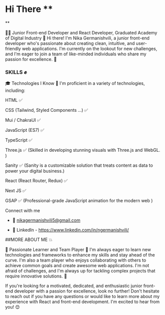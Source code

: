# Hi There  **<svg xmlns="http://www.w3.org/2000/svg" width="270px" height="75px" viewBox="0 0 90 25">
<defs>
<symbol id="glyph10" viewBox="0 0 6 13" width="6" height="13">
<path d="M0.081 2.422h5.853v7.953h-5.853v-7.953Zm5.306 7.406v-6.844h-4.744v6.844h4.744ZM2.359 7.438v-0.172l0.563-0.563l0.188 0.172l-0.313 0.313h0.938v-1.891h0.313v2.219h-1.25l0.313 0.313l-0.188 0.172l-0.563-0.563Z"/>
</symbol>
<symbol id="glyph32" viewBox="0 0 6 13" width="6" height="13">
<path d="M0.081 2.422h5.853v7.953h-5.853v-7.953Zm5.306 7.406v-6.844h-4.744v6.844h4.744ZM1.891 9.063q-0.203 0,-0.422-0.047q-0.203-0.047,-0.406-0.141l0-0.422q0.219 0.141,0.422 0.219q0.203 0.063,0.406 0.063q0.297 0,0.469-0.125q0.156-0.141,0.156-0.391q0-0.203,-0.109-0.328q-0.063-0.063,-0.156-0.094q-0.094-0.047,-0.25-0.078l-0.203-0.047q-0.203-0.047,-0.359-0.109q-0.141-0.078,-0.234-0.172q-0.188-0.188,-0.188-0.5q0-0.391,0.266-0.625q0.125-0.109,0.297-0.172q0.188-0.063,0.406-0.063q0.172 0,0.359 0.031q0.078 0.031,0.172 0.063q0.109 0.016,0.219 0.063v0.391q-0.094-0.063,-0.188-0.094q-0.094-0.047,-0.172-0.078q-0.188-0.063,-0.375-0.063q-0.281 0,-0.438 0.141q-0.156 0.125,-0.156 0.359q0 0.094,0.016 0.172q0.031 0.063,0.078 0.109q0.125 0.109,0.406 0.172l0.203 0.047q0.406 0.094,0.594 0.297q0.188 0.203,0.188 0.563q0 0.219,-0.063 0.375q-0.063 0.156,-0.188 0.266q-0.25 0.219,-0.75 0.219Zm1.203-2.984l0.844 0q0.484 0,0.734 0.219q0.141 0.125,0.203 0.297q0.063 0.156,0.063 0.359q0 0.438,-0.25 0.656q-0.25 0.219,-0.75 0.219l-0.453 0v1.172h-0.391l0-2.922Zm0.844 1.422q0.141 0,0.25-0.031q0.109-0.047,0.172-0.109q0.156-0.141,0.156-0.406q0-0.266,-0.156-0.406q-0.141-0.141,-0.422-0.141l-0.453 0v1.094l0.453 0Z"/>
</symbol>
<symbol id="glyph33" viewBox="0 0 6 13" width="6" height="13">
<path d="M2.344 4.859v-2.172h1.297v2.172l-0.328 2.766h-0.594l-0.375-2.766Zm0.672 5.438q-0.344 0,-0.578-0.234q-0.219-0.234,-0.219-0.609q0-0.391,0.219-0.609q0.234-0.234,0.578-0.234q0.328 0,0.563 0.234q0.219 0.219,0.219 0.609q0 0.375,-0.219 0.609q-0.234 0.234,-0.563 0.234Z"/>
</symbol>
<symbol id="glyph46" viewBox="0 0 6 13" width="6" height="13">
<path d="M3 10.125q-0.344 0,-0.578-0.219q-0.219-0.234,-0.219-0.594q0-0.375,0.219-0.594q0.234-0.234,0.578-0.234q0.328 0,0.547 0.234q0.234 0.219,0.234 0.594q0 0.359,-0.234 0.594q-0.219 0.219,-0.547 0.219Z"/>
</symbol>
<symbol id="glyph72" viewBox="0 0 6 13" width="6" height="13">
<path d="M0.672 2.703h0.984v3h2.703v-3h1v7.297h-1v-3.469h-2.703v3.469h-0.984v-7.297Z"/>
</symbol>
<symbol id="glyph84" viewBox="0 0 6 13" width="6" height="13">
<path d="M2.516 3.547h-2.281v-0.844h5.563v0.844h-2.281v6.453h-1v-6.453Z"/>
</symbol>
<symbol id="glyph87" viewBox="0 0 6 13" width="6" height="13">
<path d="M0 2.703h0.969l0.688 5.922l0.828-3.906h1.031l0.844 3.922l0.703-5.938h0.953l-1.078 7.297h-0.938l-0.984-4.328l-1 4.328h-0.922l-1.094-7.297Z"/>
</symbol>
<symbol id="glyph97" viewBox="0 0 6 13" width="6" height="13">
<path d="M2.484 10.141q-0.797 0,-1.313-0.453q-0.5-0.453,-0.5-1.313q0-0.703,0.328-1.094q0.344-0.406,0.891-0.563q0.563-0.172,1.188-0.172h1.203v-0.141q0-0.703,-0.359-0.969q-0.344-0.281,-0.984-0.281q-0.5 0,-0.984 0.141q-0.469 0.141,-0.891 0.375v-0.891q0.453-0.172,0.906-0.266q0.469-0.109,0.938-0.109q0.5 0,0.953 0.141q0.469 0.125,0.797 0.438q0.344 0.297,0.453 0.813q0.078 0.359,0.078 1.078v1.125q0 0.453,0.047 1.016q0.047 0.547,0.234 0.984h-0.891q-0.094-0.188,-0.141-0.406q-0.047-0.219,-0.078-0.422q-0.281 0.484,-0.797 0.734q-0.516 0.234,-1.078 0.234Zm0.219-0.75q0.563 0,0.906-0.266q0.344-0.281,0.5-0.719q0.172-0.453,0.172-0.953v-0.203h-1.141q-0.375 0,-0.75 0.094q-0.359 0.078,-0.594 0.328q-0.234 0.234,-0.234 0.688q0 0.516,0.313 0.781q0.328 0.25,0.828 0.25Z"/>
</symbol>
<symbol id="glyph99" viewBox="0 0 6 13" width="6" height="13">
<path d="M3.438 10.141q-0.859 0,-1.453-0.359q-0.578-0.375,-0.891-1.016q-0.297-0.656,-0.297-1.5q0-0.844,0.297-1.484q0.313-0.656,0.906-1.016q0.594-0.359,1.469-0.359q0.453 0,0.813 0.109q0.375 0.094,0.75 0.297v0.953q-0.344-0.313,-0.703-0.453q-0.344-0.156,-0.781-0.156q-0.672 0,-1.063 0.297q-0.391 0.281,-0.563 0.766q-0.172 0.469,-0.172 1.047q0 0.578,0.172 1.063q0.172 0.484,0.563 0.766q0.391 0.281,1.047 0.281q0.438 0,0.797-0.141q0.375-0.141,0.703-0.453v0.938q-0.703 0.422,-1.594 0.422Z"/>
</symbol>
<symbol id="glyph100" viewBox="0 0 6 13" width="6" height="13">
<path d="M2.703 10.141q-0.594 0,-1-0.25q-0.406-0.25,-0.656-0.672q-0.234-0.438,-0.344-0.953q-0.109-0.516,-0.109-1.031q0-1.313,0.578-2.063q0.578-0.766,1.547-0.766q0.484 0,0.859 0.203q0.391 0.188,0.609 0.625v-2.828h0.906v7.594h-0.813l-0.094-0.688q-0.484 0.828,-1.484 0.828Zm0.156-0.766q0.438 0,0.688-0.188q0.266-0.203,0.406-0.516q0.141-0.328,0.188-0.688q0.047-0.375,0.047-0.719q0-0.328,-0.047-0.688q-0.047-0.375,-0.188-0.688q-0.141-0.328,-0.406-0.531q-0.25-0.203,-0.688-0.203q-0.422 0,-0.688 0.203q-0.25 0.203,-0.391 0.531q-0.141 0.313,-0.188 0.688q-0.047 0.359,-0.047 0.688q0 0.328,0.047 0.703q0.047 0.359,0.188 0.688q0.141 0.313,0.391 0.516q0.266 0.203,0.688 0.203Z"/>
</symbol>
<symbol id="glyph101" viewBox="0 0 6 13" width="6" height="13">
<path d="M3.313 10.141q-1.266 0,-1.984-0.75q-0.719-0.766,-0.719-2.078q0-0.813,0.281-1.469q0.281-0.672,0.844-1.047q0.578-0.391,1.406-0.391q1.094 0,1.688 0.703q0.609 0.688,0.609 1.938v0.438h-3.891v0.031q0 0.844,0.438 1.359q0.453 0.5,1.344 0.5q0.5 0,0.969-0.156q0.484-0.156,0.922-0.391v0.891q-0.453 0.188,-0.938 0.297q-0.469 0.125,-0.969 0.125Zm1.219-3.359q0-0.453,-0.141-0.813q-0.125-0.375,-0.438-0.594q-0.297-0.219,-0.781-0.219q-0.5 0,-0.844 0.219q-0.328 0.219,-0.516 0.594q-0.188 0.359,-0.234 0.813h2.953Z"/>
</symbol>
<symbol id="glyph104" viewBox="0 0 6 13" width="6" height="13">
<path d="M0.953 2.406h0.891v2.938q0.5-0.938,1.625-0.938q0.672 0,1.031 0.313q0.359 0.313,0.484 0.813q0.141 0.5,0.141 1.078v3.391h-0.891v-3.391q0-0.734,-0.266-1.078q-0.25-0.344,-0.797-0.344q-0.516 0,-0.813 0.25q-0.281 0.25,-0.406 0.641q-0.109 0.391,-0.109 0.828v3.094h-0.891v-7.594Z"/>
</symbol>
<symbol id="glyph107" viewBox="0 0 6 13" width="6" height="13">
<path d="M1.109 2.406h0.922v4.391l2.359-2.266h1.094l-2.156 2.063l2.5 3.406h-1.109l-2.016-2.828l-0.672 0.641v2.188h-0.922v-7.594Z"/>
</symbol>
<symbol id="glyph108" viewBox="0 0 6 13" width="6" height="13">
<path d="M4.016 10.047q-0.813 0,-1.266-0.516q-0.438-0.531,-0.438-1.469v-4.953h-1.438v-0.703h2.344v5.656q0 0.594,0.219 0.906q0.234 0.313,0.656 0.313h1.047v0.766h-1.125Z"/>
</symbol>
<symbol id="glyph109" viewBox="0 0 6 13" width="6" height="13">
<path d="M0.531 4.531h0.734l0.078 0.469q0.344-0.594,0.984-0.594q0.703 0,0.969 0.688q0.344-0.688,1.047-0.688q0.672 0,0.938 0.484q0.266 0.516,0.266 1.938v3.172h-0.828v-3.125q0-0.625,-0.031-0.953q-0.031-0.344,-0.094-0.5q-0.125-0.266,-0.484-0.266q-0.375 0,-0.516 0.281q-0.078 0.172,-0.125 0.5q-0.031 0.328,-0.031 0.938v3.125h-0.813v-3.125q0-0.594,-0.047-0.938q-0.031-0.359,-0.094-0.516q-0.141-0.266,-0.5-0.266q-0.359 0,-0.484 0.281q-0.078 0.172,-0.125 0.516q-0.031 0.328,-0.031 0.922v3.125h-0.813v-5.469Z"/>
</symbol>
<symbol id="glyph110" viewBox="0 0 6 13" width="6" height="13">
<path d="M0.953 4.531h0.813l0.078 0.813q0.5-0.938,1.609-0.938q1.672 0,1.672 2.203v3.391h-0.891v-3.391q0-0.734,-0.266-1.078q-0.25-0.344,-0.797-0.344q-0.625 0,-0.984 0.453q-0.344 0.438,-0.344 1.266v3.094h-0.891v-5.469Z"/>
</symbol>
<symbol id="glyph111" viewBox="0 0 6 13" width="6" height="13">
<path d="M3.016 10.141q-1.141 0,-1.75-0.734q-0.594-0.75,-0.594-2.125q0-1.391,0.594-2.125q0.609-0.75,1.75-0.75q1.125 0,1.734 0.734q0.609 0.734,0.609 2.141q0 1.391,-0.609 2.125q-0.594 0.734,-1.734 0.734Zm0-0.766q0.672 0,1.031-0.547q0.359-0.547,0.359-1.563q0-1.016,-0.359-1.563q-0.359-0.547,-1.031-0.547q-0.672 0,-1.031 0.547q-0.359 0.547,-0.359 1.563q0 1.016,0.359 1.563q0.359 0.547,1.031 0.547Z"/>
</symbol>
<symbol id="glyph114" viewBox="0 0 6 13" width="6" height="13">
<path d="M1.469 4.531h0.828l0.078 1.063q0.234-0.578,0.688-0.875q0.469-0.313,1.109-0.313q0.672 0,1.172 0.328v0.922q-0.531-0.422,-1.25-0.422q-0.828 0,-1.281 0.531q-0.438 0.516,-0.438 1.516v2.719h-0.906v-5.469Z"/>
</symbol>
<symbol id="glyph117" viewBox="0 0 6 13" width="6" height="13">
<path d="M2.625 10.141q-1.672 0,-1.672-2.219v-3.375h0.891v3.375q0 1.438,1.078 1.438q0.625 0,0.969-0.453q0.344-0.453,0.344-1.281v-3.078h0.891v5.453h-0.813l-0.078-0.828q-0.5 0.969,-1.609 0.969Z"/>
</symbol>
<symbol id="glyph119" viewBox="0 0 6 13" width="6" height="13">
<path d="M0 4.531h0.891l0.953 4.422l0.781-2.828h0.766l0.797 2.828l0.938-4.422h0.891l-1.281 5.469h-0.859l-0.859-3l-0.875 3h-0.859l-1.281-5.469Z"/>
</symbol>
<symbol id="glyph121" viewBox="0 0 6 13" width="6" height="13">
<path d="M0.906 11.328h0.531q0.391 0,0.609-0.219q0.234-0.25,0.578-1.203l-2.109-5.375h0.938l1.625 4.281l1.594-4.281h0.953l-1.438 3.703q-0.172 0.453,-0.297 0.781q-0.031 0.094,-0.063 0.156q-0.016 0.047,-0.047 0.141q-0.031 0.078,-0.109 0.281l-0.047 0.156q-0.203 0.531,-0.375 0.922q-0.156 0.406,-0.281 0.625q-0.438 0.781,-1.344 0.781h-0.719v-0.75Z"/>
</symbol>
</defs>
<rect x="0" y="0" width="90" height="25" fill="transparent"/>
<g opacity="0">
<animate attributeName="opacity" id="line0" begin="500ms;line2.end" values="1;1;0" dur="6200ms" keyTimes="0;0.839;1"/>
<animateTransform attributeName="transform" begin="line0.begin" type="translate" values="0 0;0 0;0 -13" dur="6200ms" keyTimes="0;0.839;1"/>
<g>
<animateTransform attributeName="transform" begin="line0.begin" type="translate" values="0 0;0 0;-0.667 1;0 0;0 0;-0.667 0.6;0 0;0 0;0.333 1.2;0 0;0 0;0 1;0 0;0 0;0 1.2;0 0;0 0;0 1;0 0;0 0;0.333 0.6;0 0;0 0;0 1;0 0;0 0;0 0.8;0 0;0 0;0.333 0.6;0 0;0 0;0 1;0 0;0 0;-0.333 1;0 0;0 0;-1.2 1.4;0 0;0 0" dur="6200ms" keyTimes="0;0;0;0.016;0.04;0.04;0.056;0.097;0.097;0.113;0.16;0.16;0.176;0.208;0.208;0.224;0.315;0.315;0.331;0.395;0.395;0.411;0.435;0.435;0.452;0.484;0.484;0.5;0.519;0.519;0.535;0.584;0.584;0.6;0.666;0.666;0.682;0.758;0.758;0.774;1"/>
<use href="#glyph72" x="6" y="6" fill="#ef454a">
<animate attributeName="fill" begin="line0.begin" values="transparent;transparent;#ff9123;#ef454a;#ef454a" dur="6200ms" keyTimes="0;0;0;0.161;1"/>
<animate attributeName="stroke" begin="line0.begin" values="transparent;transparent;#ff9123;#ef454a;#ef454a" dur="6200ms" keyTimes="0;0;0;0.161;1"/>
<animate attributeName="stroke-width" begin="line0.begin" values="0;0;0.7;0;0" dur="6200ms" keyTimes="0;0;0;0.161;1"/>
</use>
<use href="#glyph101" x="12" y="6" fill="#ef454a">
<animate attributeName="fill" begin="line0.begin" values="transparent;transparent;#ff9123;#ef454a;#ef454a" dur="6200ms" keyTimes="0;0.04;0.04;0.202;1"/>
<animate attributeName="stroke" begin="line0.begin" values="transparent;transparent;#ff9123;#ef454a;#ef454a" dur="6200ms" keyTimes="0;0.04;0.04;0.202;1"/>
<animate attributeName="stroke-width" begin="line0.begin" values="0;0;0.7;0;0" dur="6200ms" keyTimes="0;0.04;0.04;0.202;1"/>
</use>
<use href="#glyph108" x="18" y="6" fill="#ef454a">
<animate attributeName="fill" begin="line0.begin" values="transparent;transparent;#ff9123;#ef454a;#ef454a" dur="6200ms" keyTimes="0;0.097;0.097;0.258;1"/>
<animate attributeName="stroke" begin="line0.begin" values="transparent;transparent;#ff9123;#ef454a;#ef454a" dur="6200ms" keyTimes="0;0.097;0.097;0.258;1"/>
<animate attributeName="stroke-width" begin="line0.begin" values="0;0;0.7;0;0" dur="6200ms" keyTimes="0;0.097;0.097;0.258;1"/>
</use>
<use href="#glyph108" x="24" y="6" fill="#ef454a">
<animate attributeName="fill" begin="line0.begin" values="transparent;transparent;#ff9123;#ef454a;#ef454a" dur="6200ms" keyTimes="0;0.16;0.16;0.321;1"/>
<animate attributeName="stroke" begin="line0.begin" values="transparent;transparent;#ff9123;#ef454a;#ef454a" dur="6200ms" keyTimes="0;0.16;0.16;0.321;1"/>
<animate attributeName="stroke-width" begin="line0.begin" values="0;0;0.7;0;0" dur="6200ms" keyTimes="0;0.16;0.16;0.321;1"/>
</use>
<use href="#glyph111" x="30" y="6" fill="#ef454a">
<animate attributeName="fill" begin="line0.begin" values="transparent;transparent;#ff9123;#ef454a;#ef454a" dur="6200ms" keyTimes="0;0.208;0.208;0.369;1"/>
<animate attributeName="stroke" begin="line0.begin" values="transparent;transparent;#ff9123;#ef454a;#ef454a" dur="6200ms" keyTimes="0;0.208;0.208;0.369;1"/>
<animate attributeName="stroke-width" begin="line0.begin" values="0;0;0.7;0;0" dur="6200ms" keyTimes="0;0.208;0.208;0.369;1"/>
</use>
<use href="#glyph32" x="36" y="6" fill="#ef454a">
<animate attributeName="fill" begin="line0.begin" values="transparent;transparent;#ff9123;#ef454a;#ef454a" dur="6200ms" keyTimes="0;0.315;0.315;0.476;1"/>
<animate attributeName="opacity" begin="line0.begin" values="0;0;1;0;0" dur="6200ms" keyTimes="0;0.315;0.315;0.476;1"/>
</use>
<use href="#glyph119" x="42" y="6" fill="#ef454a">
<animate attributeName="fill" begin="line0.begin" values="transparent;transparent;#ff9123;#ef454a;#ef454a" dur="6200ms" keyTimes="0;0.395;0.395;0.556;1"/>
<animate attributeName="stroke" begin="line0.begin" values="transparent;transparent;#ff9123;#ef454a;#ef454a" dur="6200ms" keyTimes="0;0.395;0.395;0.556;1"/>
<animate attributeName="stroke-width" begin="line0.begin" values="0;0;0.7;0;0" dur="6200ms" keyTimes="0;0.395;0.395;0.556;1"/>
</use>
<use href="#glyph111" x="48" y="6" fill="#ef454a">
<animate attributeName="fill" begin="line0.begin" values="transparent;transparent;#ff9123;#ef454a;#ef454a" dur="6200ms" keyTimes="0;0.435;0.435;0.597;1"/>
<animate attributeName="stroke" begin="line0.begin" values="transparent;transparent;#ff9123;#ef454a;#ef454a" dur="6200ms" keyTimes="0;0.435;0.435;0.597;1"/>
<animate attributeName="stroke-width" begin="line0.begin" values="0;0;0.7;0;0" dur="6200ms" keyTimes="0;0.435;0.435;0.597;1"/>
</use>
<use href="#glyph114" x="54" y="6" fill="#ef454a">
<animate attributeName="fill" begin="line0.begin" values="transparent;transparent;#ff9123;#ef454a;#ef454a" dur="6200ms" keyTimes="0;0.484;0.484;0.645;1"/>
<animate attributeName="stroke" begin="line0.begin" values="transparent;transparent;#ff9123;#ef454a;#ef454a" dur="6200ms" keyTimes="0;0.484;0.484;0.645;1"/>
<animate attributeName="stroke-width" begin="line0.begin" values="0;0;0.7;0;0" dur="6200ms" keyTimes="0;0.484;0.484;0.645;1"/>
</use>
<use href="#glyph108" x="60" y="6" fill="#ef454a">
<animate attributeName="fill" begin="line0.begin" values="transparent;transparent;#ff9123;#ef454a;#ef454a" dur="6200ms" keyTimes="0;0.519;0.519;0.681;1"/>
<animate attributeName="stroke" begin="line0.begin" values="transparent;transparent;#ff9123;#ef454a;#ef454a" dur="6200ms" keyTimes="0;0.519;0.519;0.681;1"/>
<animate attributeName="stroke-width" begin="line0.begin" values="0;0;0.7;0;0" dur="6200ms" keyTimes="0;0.519;0.519;0.681;1"/>
</use>
<use href="#glyph100" x="66" y="6" fill="#ef454a">
<animate attributeName="fill" begin="line0.begin" values="transparent;transparent;#ff9123;#ef454a;#ef454a" dur="6200ms" keyTimes="0;0.584;0.584;0.745;1"/>
<animate attributeName="stroke" begin="line0.begin" values="transparent;transparent;#ff9123;#ef454a;#ef454a" dur="6200ms" keyTimes="0;0.584;0.584;0.745;1"/>
<animate attributeName="stroke-width" begin="line0.begin" values="0;0;0.7;0;0" dur="6200ms" keyTimes="0;0.584;0.584;0.745;1"/>
</use>
<use href="#glyph46" x="72" y="6" fill="#ef454a">
<animate attributeName="fill" begin="line0.begin" values="transparent;transparent;#ff9123;#ef454a;#ef454a" dur="6200ms" keyTimes="0;0.666;0.666;0.827;1"/>
<animate attributeName="stroke" begin="line0.begin" values="transparent;transparent;#ff9123;#ef454a;#ef454a" dur="6200ms" keyTimes="0;0.666;0.666;0.827;1"/>
<animate attributeName="stroke-width" begin="line0.begin" values="0;0;0.7;0;0" dur="6200ms" keyTimes="0;0.666;0.666;0.827;1"/>
</use>
<use href="#glyph10" x="78" y="6" fill="#ef454a">
<animate attributeName="fill" begin="line0.begin" values="transparent;transparent;#ff9123;#ef454a;#ef454a" dur="6200ms" keyTimes="0;0.758;0.758;0.919;1"/>
<animate attributeName="opacity" begin="line0.begin" values="0;0;1;0;0" dur="6200ms" keyTimes="0;0.758;0.758;0.919;1"/>
</use>
</g>
</g>
<g opacity="0">
<animate attributeName="opacity" id="line1" begin="line0.end" values="1;1;0" dur="4550ms" keyTimes="0;0.78;1"/>
<animateTransform attributeName="transform" begin="line1.begin" type="translate" values="0 0;0 0;0 -13" dur="4550ms" keyTimes="0;0.78;1"/>
<g>
<animateTransform attributeName="transform" begin="line1.begin" type="translate" values="0 0;0 0;-0.333 0.6;0 0;0 0;-0.333 0.6;0 0;0 0;0 0.8;0 0;0 0;0 1;0 0;0 0;-0.333 0.6;0 0;0 0;0 1;0 0;0 0;-0.667 1.2;0 0;0 0;0 1.2;0 0;0 0;-1.2 1.4;0 0;0 0" dur="4550ms" keyTimes="0;0;0;0.022;0.048;0.048;0.07;0.121;0.121;0.143;0.207;0.207;0.229;0.262;0.262;0.284;0.323;0.323;0.345;0.389;0.389;0.411;0.516;0.516;0.538;0.67;0.67;0.692;1"/>
<use href="#glyph87" x="6" y="6" fill="#ef454a">
<animate attributeName="fill" begin="line1.begin" values="transparent;transparent;#ff9123;#ef454a;#ef454a" dur="4550ms" keyTimes="0;0;0;0.22;1"/>
<animate attributeName="stroke" begin="line1.begin" values="transparent;transparent;#ff9123;#ef454a;#ef454a" dur="4550ms" keyTimes="0;0;0;0.22;1"/>
<animate attributeName="stroke-width" begin="line1.begin" values="0;0;0.7;0;0" dur="4550ms" keyTimes="0;0;0;0.22;1"/>
</use>
<use href="#glyph101" x="12" y="6" fill="#ef454a">
<animate attributeName="fill" begin="line1.begin" values="transparent;transparent;#ff9123;#ef454a;#ef454a" dur="4550ms" keyTimes="0;0.048;0.048;0.268;1"/>
<animate attributeName="stroke" begin="line1.begin" values="transparent;transparent;#ff9123;#ef454a;#ef454a" dur="4550ms" keyTimes="0;0.048;0.048;0.268;1"/>
<animate attributeName="stroke-width" begin="line1.begin" values="0;0;0.7;0;0" dur="4550ms" keyTimes="0;0.048;0.048;0.268;1"/>
</use>
<use href="#glyph108" x="18" y="6" fill="#ef454a">
<animate attributeName="fill" begin="line1.begin" values="transparent;transparent;#ff9123;#ef454a;#ef454a" dur="4550ms" keyTimes="0;0.121;0.121;0.341;1"/>
<animate attributeName="stroke" begin="line1.begin" values="transparent;transparent;#ff9123;#ef454a;#ef454a" dur="4550ms" keyTimes="0;0.121;0.121;0.341;1"/>
<animate attributeName="stroke-width" begin="line1.begin" values="0;0;0.7;0;0" dur="4550ms" keyTimes="0;0.121;0.121;0.341;1"/>
</use>
<use href="#glyph99" x="24" y="6" fill="#ef454a">
<animate attributeName="fill" begin="line1.begin" values="transparent;transparent;#ff9123;#ef454a;#ef454a" dur="4550ms" keyTimes="0;0.207;0.207;0.426;1"/>
<animate attributeName="stroke" begin="line1.begin" values="transparent;transparent;#ff9123;#ef454a;#ef454a" dur="4550ms" keyTimes="0;0.207;0.207;0.426;1"/>
<animate attributeName="stroke-width" begin="line1.begin" values="0;0;0.7;0;0" dur="4550ms" keyTimes="0;0.207;0.207;0.426;1"/>
</use>
<use href="#glyph111" x="30" y="6" fill="#ef454a">
<animate attributeName="fill" begin="line1.begin" values="transparent;transparent;#ff9123;#ef454a;#ef454a" dur="4550ms" keyTimes="0;0.262;0.262;0.481;1"/>
<animate attributeName="stroke" begin="line1.begin" values="transparent;transparent;#ff9123;#ef454a;#ef454a" dur="4550ms" keyTimes="0;0.262;0.262;0.481;1"/>
<animate attributeName="stroke-width" begin="line1.begin" values="0;0;0.7;0;0" dur="4550ms" keyTimes="0;0.262;0.262;0.481;1"/>
</use>
<use href="#glyph109" x="36" y="6" fill="#ef454a">
<animate attributeName="fill" begin="line1.begin" values="transparent;transparent;#ff9123;#ef454a;#ef454a" dur="4550ms" keyTimes="0;0.323;0.323;0.543;1"/>
<animate attributeName="stroke" begin="line1.begin" values="transparent;transparent;#ff9123;#ef454a;#ef454a" dur="4550ms" keyTimes="0;0.323;0.323;0.543;1"/>
<animate attributeName="stroke-width" begin="line1.begin" values="0;0;0.7;0;0" dur="4550ms" keyTimes="0;0.323;0.323;0.543;1"/>
</use>
<use href="#glyph101" x="42" y="6" fill="#ef454a">
<animate attributeName="fill" begin="line1.begin" values="transparent;transparent;#ff9123;#ef454a;#ef454a" dur="4550ms" keyTimes="0;0.389;0.389;0.609;1"/>
<animate attributeName="stroke" begin="line1.begin" values="transparent;transparent;#ff9123;#ef454a;#ef454a" dur="4550ms" keyTimes="0;0.389;0.389;0.609;1"/>
<animate attributeName="stroke-width" begin="line1.begin" values="0;0;0.7;0;0" dur="4550ms" keyTimes="0;0.389;0.389;0.609;1"/>
</use>
<use href="#glyph33" x="48" y="6" fill="#ef454a">
<animate attributeName="fill" begin="line1.begin" values="transparent;transparent;#ff9123;#ef454a;#ef454a" dur="4550ms" keyTimes="0;0.516;0.516;0.736;1"/>
<animate attributeName="stroke" begin="line1.begin" values="transparent;transparent;#ff9123;#ef454a;#ef454a" dur="4550ms" keyTimes="0;0.516;0.516;0.736;1"/>
<animate attributeName="stroke-width" begin="line1.begin" values="0;0;0.7;0;0" dur="4550ms" keyTimes="0;0.516;0.516;0.736;1"/>
</use>
<use href="#glyph10" x="54" y="6" fill="#ef454a">
<animate attributeName="fill" begin="line1.begin" values="transparent;transparent;#ff9123;#ef454a;#ef454a" dur="4550ms" keyTimes="0;0.67;0.67;0.89;1"/>
<animate attributeName="opacity" begin="line1.begin" values="0;0;1;0;0" dur="4550ms" keyTimes="0;0.67;0.67;0.89;1"/>
</use>
</g>
</g>
<g opacity="0">
<animate attributeName="opacity" id="line2" begin="line1.end" values="1;1;0" dur="5650ms" keyTimes="0;0.823;1"/>
<animateTransform attributeName="transform" begin="line2.begin" type="translate" values="0 0;0 0;0 -13" dur="5650ms" keyTimes="0;0.823;1"/>
<g>
<animateTransform attributeName="transform" begin="line2.begin" type="translate" values="0 0;0 0;-0.333 1.2;0 0;0 0;0 1;0 0;0 0;0 1.2;0 0;0 0;0.333 0.8;0 0;0 0;-0.667 0.8;0 0;0 0;0 1;0 0;0 0;0 1;0 0;0 0;-0.333 0.6;0 0;0 0;0 1.2;0 0;0 0;-0.333 1.2;0 0;0 0;-1.2 1.4;0 0;0 0" dur="5650ms" keyTimes="0;0;0;0.018;0.055;0.055;0.073;0.094;0.094;0.112;0.163;0.163;0.181;0.221;0.221;0.239;0.313;0.313;0.331;0.419;0.419;0.437;0.469;0.469;0.487;0.533;0.533;0.55;0.621;0.621;0.639;0.735;0.735;0.752;1"/>
<use href="#glyph84" x="6" y="6" fill="#ef454a">
<animate attributeName="fill" begin="line2.begin" values="transparent;transparent;#ff9123;#ef454a;#ef454a" dur="5650ms" keyTimes="0;0;0;0.177;1"/>
<animate attributeName="stroke" begin="line2.begin" values="transparent;transparent;#ff9123;#ef454a;#ef454a" dur="5650ms" keyTimes="0;0;0;0.177;1"/>
<animate attributeName="stroke-width" begin="line2.begin" values="0;0;0.7;0;0" dur="5650ms" keyTimes="0;0;0;0.177;1"/>
</use>
<use href="#glyph104" x="12" y="6" fill="#ef454a">
<animate attributeName="fill" begin="line2.begin" values="transparent;transparent;#ff9123;#ef454a;#ef454a" dur="5650ms" keyTimes="0;0.055;0.055;0.232;1"/>
<animate attributeName="stroke" begin="line2.begin" values="transparent;transparent;#ff9123;#ef454a;#ef454a" dur="5650ms" keyTimes="0;0.055;0.055;0.232;1"/>
<animate attributeName="stroke-width" begin="line2.begin" values="0;0;0.7;0;0" dur="5650ms" keyTimes="0;0.055;0.055;0.232;1"/>
</use>
<use href="#glyph97" x="18" y="6" fill="#ef454a">
<animate attributeName="fill" begin="line2.begin" values="transparent;transparent;#ff9123;#ef454a;#ef454a" dur="5650ms" keyTimes="0;0.094;0.094;0.271;1"/>
<animate attributeName="stroke" begin="line2.begin" values="transparent;transparent;#ff9123;#ef454a;#ef454a" dur="5650ms" keyTimes="0;0.094;0.094;0.271;1"/>
<animate attributeName="stroke-width" begin="line2.begin" values="0;0;0.7;0;0" dur="5650ms" keyTimes="0;0.094;0.094;0.271;1"/>
</use>
<use href="#glyph110" x="24" y="6" fill="#ef454a">
<animate attributeName="fill" begin="line2.begin" values="transparent;transparent;#ff9123;#ef454a;#ef454a" dur="5650ms" keyTimes="0;0.163;0.163;0.34;1"/>
<animate attributeName="stroke" begin="line2.begin" values="transparent;transparent;#ff9123;#ef454a;#ef454a" dur="5650ms" keyTimes="0;0.163;0.163;0.34;1"/>
<animate attributeName="stroke-width" begin="line2.begin" values="0;0;0.7;0;0" dur="5650ms" keyTimes="0;0.163;0.163;0.34;1"/>
</use>
<use href="#glyph107" x="30" y="6" fill="#ef454a">
<animate attributeName="fill" begin="line2.begin" values="transparent;transparent;#ff9123;#ef454a;#ef454a" dur="5650ms" keyTimes="0;0.221;0.221;0.398;1"/>
<animate attributeName="stroke" begin="line2.begin" values="transparent;transparent;#ff9123;#ef454a;#ef454a" dur="5650ms" keyTimes="0;0.221;0.221;0.398;1"/>
<animate attributeName="stroke-width" begin="line2.begin" values="0;0;0.7;0;0" dur="5650ms" keyTimes="0;0.221;0.221;0.398;1"/>
</use>
<use href="#glyph32" x="36" y="6" fill="#ef454a">
<animate attributeName="fill" begin="line2.begin" values="transparent;transparent;#ff9123;#ef454a;#ef454a" dur="5650ms" keyTimes="0;0.313;0.313;0.49;1"/>
<animate attributeName="opacity" begin="line2.begin" values="0;0;1;0;0" dur="5650ms" keyTimes="0;0.313;0.313;0.49;1"/>
</use>
<use href="#glyph121" x="42" y="6" fill="#ef454a">
<animate attributeName="fill" begin="line2.begin" values="transparent;transparent;#ff9123;#ef454a;#ef454a" dur="5650ms" keyTimes="0;0.419;0.419;0.596;1"/>
<animate attributeName="stroke" begin="line2.begin" values="transparent;transparent;#ff9123;#ef454a;#ef454a" dur="5650ms" keyTimes="0;0.419;0.419;0.596;1"/>
<animate attributeName="stroke-width" begin="line2.begin" values="0;0;0.7;0;0" dur="5650ms" keyTimes="0;0.419;0.419;0.596;1"/>
</use>
<use href="#glyph111" x="48" y="6" fill="#ef454a">
<animate attributeName="fill" begin="line2.begin" values="transparent;transparent;#ff9123;#ef454a;#ef454a" dur="5650ms" keyTimes="0;0.469;0.469;0.646;1"/>
<animate attributeName="stroke" begin="line2.begin" values="transparent;transparent;#ff9123;#ef454a;#ef454a" dur="5650ms" keyTimes="0;0.469;0.469;0.646;1"/>
<animate attributeName="stroke-width" begin="line2.begin" values="0;0;0.7;0;0" dur="5650ms" keyTimes="0;0.469;0.469;0.646;1"/>
</use>
<use href="#glyph117" x="54" y="6" fill="#ef454a">
<animate attributeName="fill" begin="line2.begin" values="transparent;transparent;#ff9123;#ef454a;#ef454a" dur="5650ms" keyTimes="0;0.533;0.533;0.71;1"/>
<animate attributeName="stroke" begin="line2.begin" values="transparent;transparent;#ff9123;#ef454a;#ef454a" dur="5650ms" keyTimes="0;0.533;0.533;0.71;1"/>
<animate attributeName="stroke-width" begin="line2.begin" values="0;0;0.7;0;0" dur="5650ms" keyTimes="0;0.533;0.533;0.71;1"/>
</use>
<use href="#glyph46" x="60" y="6" fill="#ef454a">
<animate attributeName="fill" begin="line2.begin" values="transparent;transparent;#ff9123;#ef454a;#ef454a" dur="5650ms" keyTimes="0;0.621;0.621;0.798;1"/>
<animate attributeName="stroke" begin="line2.begin" values="transparent;transparent;#ff9123;#ef454a;#ef454a" dur="5650ms" keyTimes="0;0.621;0.621;0.798;1"/>
<animate attributeName="stroke-width" begin="line2.begin" values="0;0;0.7;0;0" dur="5650ms" keyTimes="0;0.621;0.621;0.798;1"/>
</use>
<use href="#glyph10" x="66" y="6" fill="#ef454a">
<animate attributeName="fill" begin="line2.begin" values="transparent;transparent;#ff9123;#ef454a;#ef454a" dur="5650ms" keyTimes="0;0.735;0.735;0.912;1"/>
<animate attributeName="opacity" begin="line2.begin" values="0;0;1;0;0" dur="5650ms" keyTimes="0;0.735;0.735;0.912;1"/>
</use>
</g>
</g>
</svg>**

👨‍💻 Junior Front-end Developer and React Developer,
Graduated Academy of Digital Industry 🚀
Hi there! I'm Nika Germanishvili, a junior front-end developer who's passionate about creating clean, intuitive, and user-friendly web applications. I'm currently on the lookout for new challenges, and I'm eager to join a team of like-minded individuals who share my passion for excellence. 💪


### SKILLS ✊

🎓 Technologies I Know 🤖
I'm proficient in a variety of technologies, including:

HTML ✅

CSS (Tailwind, Styled Components ...) ✅

Mui / ChakraUI ✅

JavaScript (ES7) ✅

TypeScript ✅

Three.js ✅ (Skilled in developing stunning visuals with Three.js and WebGL.
)

Sanity ✅ (Sanity is a customizable solution that treats content as data to power your digital business.)

React (React Router, Redux) ✅

Next JS ✅

GSAP ✅ (Professional-grade JavaScript animation for the modern web
)

Connect with me 
- 📧 nikagermanishvili5@gmail.com

- 🔗 LinkedIn - https://www.linkedin.com/in/ngermanishvili/



##MORE ABOUT ME 💥

📖 Passionate Learner and Team Player 🤝
I'm always eager to learn new technologies and frameworks to enhance my skills and stay ahead of the curve. I'm also a team player who enjoys collaborating with others to achieve common goals and create awesome web applications. I'm not afraid of challenges, and I'm always up for tackling complex projects that require innovative solutions. 🚀

If you're looking for a motivated, dedicated, and enthusiastic junior front-end developer with a passion for excellence, look no further! Don't hesitate to reach out if you have any questions or would like to learn more about my experience with React and front-end development. I'm excited to hear from you! 😊
